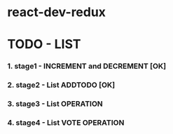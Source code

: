 # react-dev-redux
# TODO - LIST
### 1. stage1 - INCREMENT and DECREMENT [OK]
### 2. stage2 - List ADDTODO [OK]
### 3. stage3 - List OPERATION
### 4. stage4 - List VOTE OPERATION
